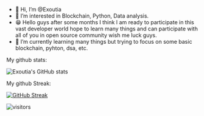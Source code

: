 - 👋 Hi, I’m @Exoutia
- 👀 I’m interested in Blockchain, Python, Data analysis.
- 😁 Hello guys after some months I think I am ready to participate in this vast developer world hope to learn many things and can participate with all of you in open source community wish me luck guys.
- 🌱 I’m currently learning many things but trying to focus on some basic blockchain, pyhton, dsa, etc.
 

My github stats:

  
  ![Exoutia's GitHub stats](https://github-readme-stats.vercel.app/api?username=Exoutia&show_icons=true&theme=tokyonight)
  
  
My github Streak:
  
  [![GitHub Streak](https://github-readme-streak-stats.herokuapp.com?user=Exoutia&theme=github-dark-blue&hide_border=true&date_format=j%20M%5B%20Y%5D)](https://git.io/streak-stats)
  
 
 ![visitors](https://visitor-badge.glitch.me/badge?page_id=Exoutia&left_color=graygreen&right_color=blue)




<!---
Exoutia/Exoutia is a ✨ special ✨ repository because its `README.md` (this file) appears on your GitHub profile.
You can click the Preview link to take a look at your changes.
--->
